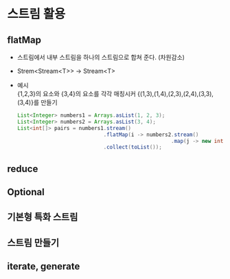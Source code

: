 # 스트림 활용

## flatMap
  - 스트림에서 내부 스트림을 하나의 스트림으로 합쳐 준다. (차원감소)
  - Strem<Stream\<T>> -> Stream\<T>
  - 예시  
    {1,2,3}의 요소와 {3,4}의 요소를 각각 매칭시커 {(1,3),(1,4),(2,3),(2,4),(3,3),(3,4)}를 만들기
    
    ```java
    List<Integer> numbers1 = Arrays.asList(1, 2, 3);
    List<Integer> numbers2 = Arrays.asList(3, 4);
    List<int[]> pairs = numbers1.stream()
                                .flatMap(i -> numbers2.stream()
                                                      .map(j -> new int[]{i, j}))
                                .collect(toList());
    ```
## reduce
## Optional
## 기본형 특화 스트림
## 스트림 만들기
## iterate, generate
